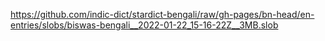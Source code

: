 https://github.com/indic-dict/stardict-bengali/raw/gh-pages/bn-head/en-entries/slobs/biswas-bengali__2022-01-22_15-16-22Z__3MB.slob  
